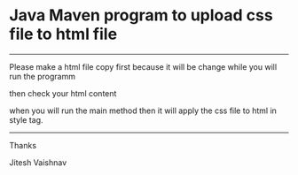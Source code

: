 # Java Maven program to upload css file to html file

-----

Please make a html file copy first because it will be change while you will run the programm

then check your html content

when you will run the main method then it will apply the css file to html in style tag.

---

Thanks 

Jitesh Vaishnav

